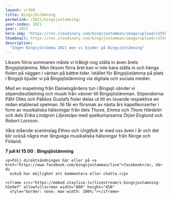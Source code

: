 ```yaml
---
layout: vr360
title: Bingsjöstämning
permalink: /2021/bingsjostamning/
year-index: 2021
year: 2021
hero-img: "https://res.cloudinary.com/bingsjostamman/image/upload/v1559022830/hero-2019_mgzjjl.jpg"
thumbnail: https://res.cloudinary.com/bingsjostamman/image/upload/v1558991223/programblad-2019_share_l3hgfh.jpg
description:
  "Ingen Bingsjöstämma 2021 men vi bjuder på Bingsjöstämning"
---
```


<div class="glacier">
<p>Liksom förra sommaren måste vi tråkigt nog ställa in även årets Bingsjöstämma. Men liksom förra året kan vi inte bara ställa in och hänga fiolen på väggen i väntan på bättre tider. Istället för Bingsjöstämma på plats i Bingsjö bjuder vi på Bingsjöstämning via digitala och sociala medier.</p>

<p>Med en inspelning från Danielsgårdens tun i Bingsjö sänder vi stipendieutdelning och musik från vänner till Bingsjöstämman. Stipendierna Påhl Olles och Päkkos Gustafs fioler delas ut till en lovande respektive en redan etablerad spelman. Ni får en försmak av nästa års kapellkonserter i form av musikaliska hälsningar från dels <i>Thuva</i>, <i>Emma</i> och <i>Thore Härdelin</i> och dels <i>Erika Lindgren Liljestolpe</i> med spelkompisarna <i>Örjan Englund</i> och <i>Robert Larsson</i>.</p>

<p>Våra stående sceninslag <i>Ethno</i> och <i>Ungtfolk</i> är med oss även i år och det blir också några mer långväga musikaliska hälsningar från Norge och Finland.</p>
</div>

<div class="ocean">
  <div class="ocean__inner" id="360broadcast">

**7 juli kl 15.00**
: **Bingsjöstämning**

    <p>Följ direktsändningen här eller på <a href="https://www.facebook.com/bingsjostamman/live">facebook</a>, där du
      också har möjlighet att kommentera eller chatta.</p>

    <iframe src="https://embed.staylive.tv/livestream/s-bingsjostamning-h2e9ef" allowfullscreen width="800" height="450"
      style="border: none; max-width: 100%;"></iframe>
  </div>
</div>


